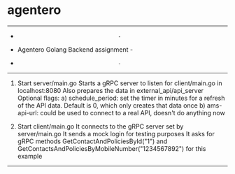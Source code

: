 # agentero


---------------------------------------
-									  -	 
- Agentero Golang Backend assignment  - 
-									  -
---------------------------------------


1. Start server/main.go 
	Starts a gRPC server to listen for client/main.go in localhost:8080
	Also prepares the data in external_api/api_server
	Optional flags:
		a) schedule_period: set the timer in minutes for a refresh of the API data. Default is 0, which only creates that data once
		b) ams-api-url: could be used to connect to a real API, doesn't do anything now

3. Start client/main.go
	It connects to the gRPC server set by server/main.go
	It sends a mock login for testing purposes
	It asks for gRPC methods GetContactAndPoliciesById("1") and GetContactsAndPoliciesByMobileNumber("1234567892") for this example

-----------------------------------------------------------------------------------------------------------------------------------------------------
